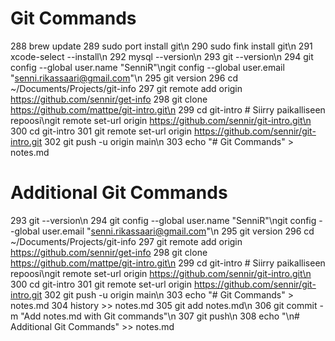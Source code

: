 # Git Commands
  288  brew update
  289  sudo port install git\n
  290  sudo fink install git\n
  291  xcode-select --install\n
  292  mysql --version\n
  293  git --version\n
  294  git config --global user.name "SenniR"\ngit config --global user.email "senni.rikassaari@gmail.com"\n
  295  git version
  296  cd ~/Documents/Projects/git-info
  297  git remote add origin https://github.com/sennir/get-info
  298  git clone https://github.com/mattpe/git-intro.git\n
  299  cd git-intro  # Siirry paikalliseen repoosi\ngit remote set-url origin https://github.com/sennir/git-intro.git\n
  300  cd git-intro
  301  git remote set-url origin https://github.com/sennir/git-intro.git
  302  git push -u origin main\n
  303  echo "# Git Commands" > notes.md

# Additional Git Commands
  293  git --version\n
  294  git config --global user.name "SenniR"\ngit config --global user.email "senni.rikassaari@gmail.com"\n
  295  git version
  296  cd ~/Documents/Projects/git-info
  297  git remote add origin https://github.com/sennir/get-info
  298  git clone https://github.com/mattpe/git-intro.git\n
  299  cd git-intro  # Siirry paikalliseen repoosi\ngit remote set-url origin https://github.com/sennir/git-intro.git\n
  300  cd git-intro
  301  git remote set-url origin https://github.com/sennir/git-intro.git
  302  git push -u origin main\n
  303  echo "# Git Commands" > notes.md
  304  history >> notes.md
  305  git add notes.md\n
  306  git commit -m "Add notes.md with Git commands"\n
  307  git push\n
  308  echo "\n# Additional Git Commands" >> notes.md
